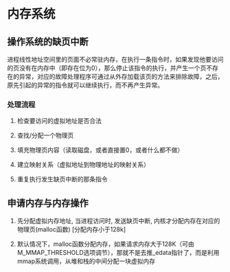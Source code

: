 # 内存系统

## 操作系统的缺页中断

进程线性地址空间里的页面不必常驻内存，在执行一条指令时，如果发现他要访问的页没有在内存中（即存在位为0），那么停止该指令的执行，并产生一个页不存在的异常，对应的故障处理程序可通过从外存加载该页的方法来排除故障，之后，原先引起的异常的指令就可以继续执行，而不再产生异常。

### 处理流程

1. 检查要访问的虚拟地址是否合法

2. 查找/分配一个物理页

3. 填充物理页内容（读取磁盘，或者直接置0，或者什么都不做）

4. 建立映射关系（虚拟地址到物理地址的映射关系）

5. 重复执行发生缺页中断的那条指令

## 申请内存与内存操作

1. 先分配虚拟内存地址, 当进程访问时, 发送缺页中断, 内核才分配内存在对应的物理页(malloc函数) [分配内存小于128k]

2. 默认情况下，malloc函数分配内存，如果请求内存大于128K（可由M_MMAP_THRESHOLD选项调节），那就不是去推_edata指针了，而是利用mmap系统调用，从堆和栈的中间分配一块虚拟内存
